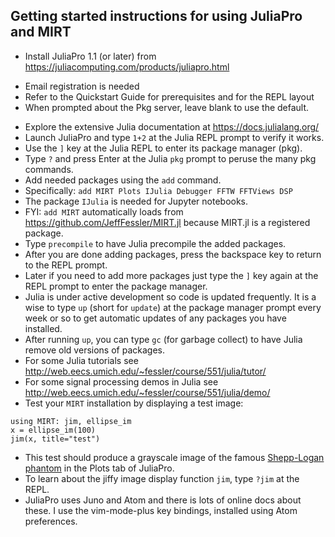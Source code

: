 ## Getting started instructions for using JuliaPro and MIRT

* Install JuliaPro 1.1 (or later) from https://juliacomputing.com/products/juliapro.html
 - Email registration is needed
 - Refer to the Quickstart Guide for prerequisites and for the REPL layout
 - When prompted about the Pkg server, leave blank to use the default.

* Explore the extensive Julia documentation at https://docs.julialang.org/
* Launch JuliaPro and type ```1+2``` at the Julia REPL prompt to verify it works.
* Use the `]` key at the Julia REPL to enter its package manager (pkg).
* Type `?` and press Enter at the Julia `pkg` prompt to peruse the many pkg commands.
* Add needed packages using the `add` command.
* Specifically: `add MIRT Plots IJulia Debugger FFTW FFTViews DSP`
* The package `IJulia` is needed for Jupyter notebooks.
* FYI: `add MIRT` automatically loads from https://github.com/JeffFessler/MIRT.jl because MIRT.jl is a registered package.
* Type `precompile` to have Julia precompile the added packages.
* After you are done adding packages, press the backspace key to return to the REPL prompt.
* Later if you need to add more packages just type the `]` key again at the REPL prompt to enter the package manager.
* Julia is under active development so code is updated frequently.  It is a wise to type `up` (short for `update`) at the package manager prompt every week or so to get automatic updates of any packages you have installed.
* After running `up`, you can type `gc` (for garbage collect) to have Julia remove old versions of packages.
* For some Julia tutorials see
http://web.eecs.umich.edu/~fessler/course/551/julia/tutor/
* For some signal processing demos in Julia see
http://web.eecs.umich.edu/~fessler/course/551/julia/demo/
* Test your `MIRT` installation by displaying a test image:
```
using MIRT: jim, ellipse_im
x = ellipse_im(100)
jim(x, title="test")
```
* This test should produce a grayscale image of the famous
[Shepp-Logan phantom](https://en.wikipedia.org/wiki/Shepp%E2%80%93Logan_phantom) in the Plots tab of JuliaPro.
* To learn about the jiffy image display function `jim`, type `?jim` at the REPL.
* JuliaPro uses Juno and Atom and there is lots of online docs about these.
I use the vim-mode-plus key bindings, installed using Atom preferences.
